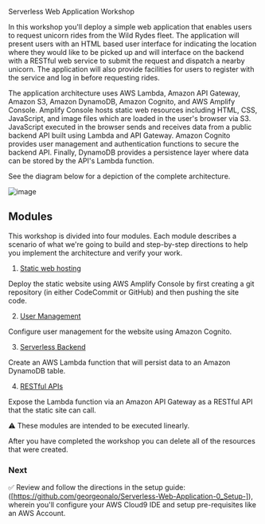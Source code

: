 Serverless Web Application Workshop

In this workshop you'll deploy a simple web application that enables users to request unicorn rides from the Wild Rydes fleet. The application will present users with an HTML based user interface for indicating the location where they would like to be picked up and will interface on the backend with a RESTful web service to submit the request and dispatch a nearby unicorn. The application will also provide facilities for users to register with the service and log in before requesting rides.

The application architecture uses AWS Lambda, Amazon API Gateway, Amazon S3, Amazon DynamoDB, Amazon Cognito, and AWS Amplify Console. Amplify Console hosts static web resources including HTML, CSS, JavaScript, and image files which are loaded in the user's browser via S3. JavaScript executed in the browser sends and receives data from a public backend API built using Lambda and API Gateway. Amazon Cognito provides user management and authentication functions to secure the backend API. Finally, DynamoDB provides a persistence layer where data can be stored by the API's Lambda function.

See the diagram below for a depiction of the complete architecture.

![image](https://user-images.githubusercontent.com/115881685/209079068-8814806e-6ac4-4bcd-b5a1-cff1a8a5c25e.png)

## Modules

This workshop is divided into four modules. Each module describes a scenario of what we're going to build and step-by-step directions to help you implement the architecture and verify your work.

1. [Static web hosting](https://github.com/georgeonalo/Serverless-Web-Application-1_StaticWebHosting-)

Deploy the static website using AWS Amplify Console by first creating a git repository (in either CodeCommit or GitHub) and then pushing the site code.

2. [User Management](https://github.com/georgeonalo/Serverless-Web-Application-2_UserManagement-)

Configure user management for the website using Amazon Cognito.

3. [Serverless Backend](https://github.com/georgeonalo/Serverless-Web-Application-3_ServerlessBackend-)

Create an AWS Lambda function that will persist data to an Amazon DynamoDB table.

4. [RESTful APIs](https://github.com/georgeonalo/Serverless-Web-Application-4_RESTfulAPIs-)


Expose the Lambda function via an Amazon API Gateway as a RESTful API that the static site can call.

⚠️ These modules are intended to be executed linearly.

After you have completed the workshop you can delete all of the resources that were created.

### Next

✅ Review and follow the directions in the setup guide: ([https://github.com/georgeonalo/Serverless-Web-Application-0_Setup-]), wherein you'll configure your AWS Cloud9 IDE and setup pre-requisites like an AWS Account.

